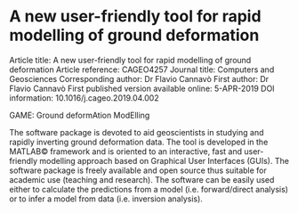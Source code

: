 # A new user-friendly tool for rapid modelling of ground deformation
Article title: A new user-friendly tool for rapid modelling of ground deformation
Article reference: CAGEO4257
Journal title: Computers and Geosciences
Corresponding author: Dr Flavio Cannavò
First author: Dr Flavio Cannavò
First published version available online: 5-APR-2019
DOI information: 10.1016/j.cageo.2019.04.002

GAME: Ground deformAtion ModElling

The software package is devoted to aid geoscientists in studying and rapidly inverting ground deformation data. The tool is developed in the MATLAB© framework and is oriented to an interactive, fast and user-friendly modelling approach based on Graphical User Interfaces (GUIs). The software package is freely available and open source thus suitable for academic use (teaching and research).
The software can be easily used either to calculate the predictions from a model (i.e. forward/direct analysis) or to infer a model from data (i.e. inversion analysis).

